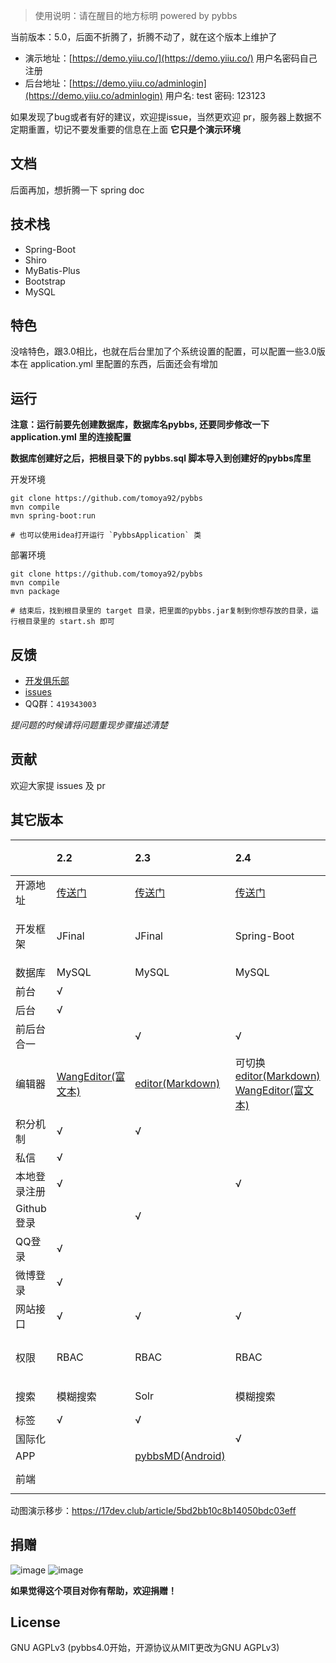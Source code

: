 > 使用说明：请在醒目的地方标明 powered by pybbs

当前版本：5.0，后面不折腾了，折腾不动了，就在这个版本上维护了

- 演示地址：[https://demo.yiiu.co/](https://demo.yiiu.co/) 用户名密码自己注册
- 后台地址：[https://demo.yiiu.co/adminlogin](https://demo.yiiu.co/adminlogin) 用户名: test 密码: 123123

如果发现了bug或者有好的建议，欢迎提issue，当然更欢迎 pr，服务器上数据不定期重置，切记不要发重要的信息在上面 **它只是个演示环境**

## 文档

后面再加，想折腾一下 spring doc

## 技术栈

- Spring-Boot
- Shiro
- MyBatis-Plus
- Bootstrap
- MySQL

## 特色

没啥特色，跟3.0相比，也就在后台里加了个系统设置的配置，可以配置一些3.0版本在 application.yml 里配置的东西，后面还会有增加

## 运行

**注意：运行前要先创建数据库，数据库名pybbs, 还要同步修改一下 application.yml 里的连接配置**

**数据库创建好之后，把根目录下的 pybbs.sql 脚本导入到创建好的pybbs库里**

开发环境

```
git clone https://github.com/tomoya92/pybbs
mvn compile
mvn spring-boot:run

# 也可以使用idea打开运行 `PybbsApplication` 类
```

部署环境

```
git clone https://github.com/tomoya92/pybbs
mvn compile
mvn package

# 结束后，找到根目录里的 target 目录，把里面的pybbs.jar复制到你想存放的目录，运行根目录里的 start.sh 即可
```

## 反馈

- [开发俱乐部](https://17dev.club/)
- [issues](https://github.com/tomoya92/pybbs/issues)
- QQ群：`419343003`

*提问题的时候请将问题重现步骤描述清楚*

## 贡献

欢迎大家提 issues 及 pr

## 其它版本

|              | 2.2                                                                 | 2.3                                                     | 2.4                                                                                                                              | 2.6                                                   | 2.6.1 | 3.0                                                                 | 4.0(这个版本是纯接口的)                                                      | master                                      |
| :----------- | :------------------------------------------------------------------ | :------------------------------------------------------ | :------------------------------------------------------------------------------------------------------------------------------- | :---------------------------------------------------- | :---- | :------------------------------------------------------------------ | :--------------------------------------------------------------------------- | :------------------------------------------ |
| 开源地址     | [传送门](https://github.com/tomoya92/pybbs/tree/v2.2)               | [传送门](https://github.com/tomoya92/pybbs/tree/v2.3)   | [传送门](https://github.com/tomoya92/pybbs/tree/v2.4)                                                                            | [传送门](https://github.com/tomoya92/pybbs/tree/v2.6) |       | [传送门](https://github.com/tomoya92/pybbs/tree/3.0)                | [传送门](https://github.com/tomoya92/pybbs/tree/v4.0-mongodb-api)            | [传送门](https://github.com/tomoya92/pybbs) |
| 开发框架     | JFinal                                                              | JFinal                                                  | Spring-Boot                                                                                                                      | Spring-Boot                                           |       | Spring-Boot，MyBatis                                                | Spring-Boot                                                                  | Spring-Boot, Mybatis-Plus                   |
| 数据库       | MySQL                                                               | MySQL                                                   | MySQL                                                                                                                            | MySQL                                                 |       | MySQL                                                               | MongoDB                                                                      | MySQL                                       |
| 前台         | &radic;                                                             |                                                         |                                                                                                                                  |                                                       |       | &radic;                                                             |                                                                              | &radic;                                     |
| 后台         | &radic;                                                             |                                                         |                                                                                                                                  |                                                       |       | &radic;                                                             |                                                                              | &radic;                                     |
| 前后台合一   |                                                                     | &radic;                                                 | &radic;                                                                                                                          | &radic;                                               |       |                                                                     |                                                                              |
| 编辑器       | [WangEditor(富文本)](https://github.com/wangfupeng1988/wangEditor/) | [editor(Markdown)](https://github.com/lepture/editor)   | 可切换 [editor(Markdown)](https://github.com/lepture/editor) [WangEditor(富文本)](https://github.com/wangfupeng1988/wangEditor/) | [pyeditor](https://github.com/tomoya92/pyeditor)      |       | [WangEditor(富文本)](https://github.com/wangfupeng1988/wangEditor/) |                                                                              | [CodeMirror](https://codemirror.net/)       |
| 积分机制     | &radic;                                                             | &radic;                                                 |                                                                                                                                  | &radic;                                               |       | &radic;(这个版本叫声望)                                             | &radic;                                                                      | &radic;                                     |
| 私信         | &radic;                                                             |                                                         |                                                                                                                                  |                                                       |       |                                                                     |                                                                              |
| 本地登录注册 | &radic;                                                             |                                                         | &radic;                                                                                                                          | &radic;                                               |       | &radic;                                                             | &radic;                                                                      | &radic;                                     |
| Github登录   |                                                                     | &radic;                                                 |                                                                                                                                  |                                                       |       | &radic;                                                             |                                                                              ||
| QQ登录       | &radic;                                                             |                                                         |                                                                                                                                  |                                                       |       |                                                                     |                                                                              ||
| 微博登录     | &radic;                                                             |                                                         |                                                                                                                                  |                                                       |       |                                                                     |                                                                              ||
| 网站接口     | &radic;                                                             | &radic;                                                 | &radic;                                                                                                                          | &radic;                                               |       | &radic;                                                             | &radic;                                                                      ||
| 权限         | RBAC                                                                | RBAC                                                    | RBAC                                                                                                                             | RBAC                                                  |       | RBAC                                                                | 通过配置用户名增加一些额外功能                                               | RBAC                                        |
| 搜索         | 模糊搜索                                                            | Solr                                                    | 模糊搜索                                                                                                                         | Hibernate-Search                                      |       | Elasticsearch                                                       |                                                                              ||
| 标签         | &radic;                                                             | &radic;                                                 |                                                                                                                                  | &radic;                                               |       | &radic;                                                             |                                                                              | &radic;                                     |
| 国际化       |                                                                     |                                                         | &radic;                                                                                                                          |                                                       |       |                                                                     |                                                                              ||
| APP          |                                                                     | [pybbsMD(Android)](https://github.com/tomoya92/pybbsMD) |                                                                                                                                  |                                                       |       |                                                                     |                                                                              ||
| 前端         |                                                                     |                                                         |                                                                                                                                  |                                                       |       |                                                                     | [pybbs-front-react(React.js)](https://github.com/tomoya92/pybbs-front-react) ||

动图演示移步：https://17dev.club/article/5bd2bb10c8b14050bdc03eff

## 捐赠

![image](https://cloud.githubusercontent.com/assets/6915570/18000010/9283d530-6bae-11e6-8c34-cd27060b9074.png)
![image](https://cloud.githubusercontent.com/assets/6915570/17999995/7c2a4db4-6bae-11e6-891c-4b6bc4f00f4b.png)

**如果觉得这个项目对你有帮助，欢迎捐赠！**

## License

GNU AGPLv3 (pybbs4.0开始，开源协议从MIT更改为GNU AGPLv3)
